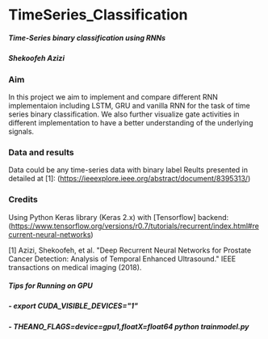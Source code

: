 # TimeSeries_Classification

##### Time-Series binary classification using RNNs 
##### Shekoofeh Azizi


### Aim
In this project we aim to implement and compare different RNN implementaion including LSTM, GRU and vanilla RNN for the task of time series binary classification. We also further visualize gate activities in different implementation to have a better understanding of the underlying signals.

### Data and results
Data could be any time-series data with binary label
Reults presented in detailed at [1]: 
(https://ieeexplore.ieee.org/abstract/document/8395313/)


### Credits
Using Python Keras library (Keras 2.x) with [Tensorflow] backend: (https://www.tensorflow.org/versions/r0.7/tutorials/recurrent/index.html#recurrent-neural-networks)


[1] Azizi, Shekoofeh, et al. "Deep Recurrent Neural Networks for Prostate Cancer Detection: Analysis of Temporal Enhanced Ultrasound." IEEE transactions on medical imaging (2018).

##### Tips for Running on GPU
#####    - export CUDA_VISIBLE_DEVICES="1"
#####    - THEANO_FLAGS=device=gpu1,floatX=float64 python  trainmodel.py
